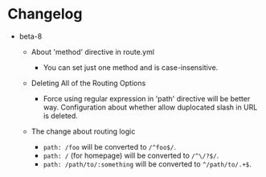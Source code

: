 # Changelog

* beta-8
  * About 'method' directive in route.yml
    * You can set just one method and is case-insensitive.
    
  * Deleting All of the Routing Options
    * Force using regular expression in 'path' directive will be better way. Configuration about whether allow duplocated slash in URL is deleted.
    
  * The change about routing logic
    * `path: /foo` will be converted to `/^foo$/`.
    * `path: /` (for homepage) will be converted to `/^\/?$/`.
    * `path: /path/to/:something` will be converted to `^/path/to/.+$`.